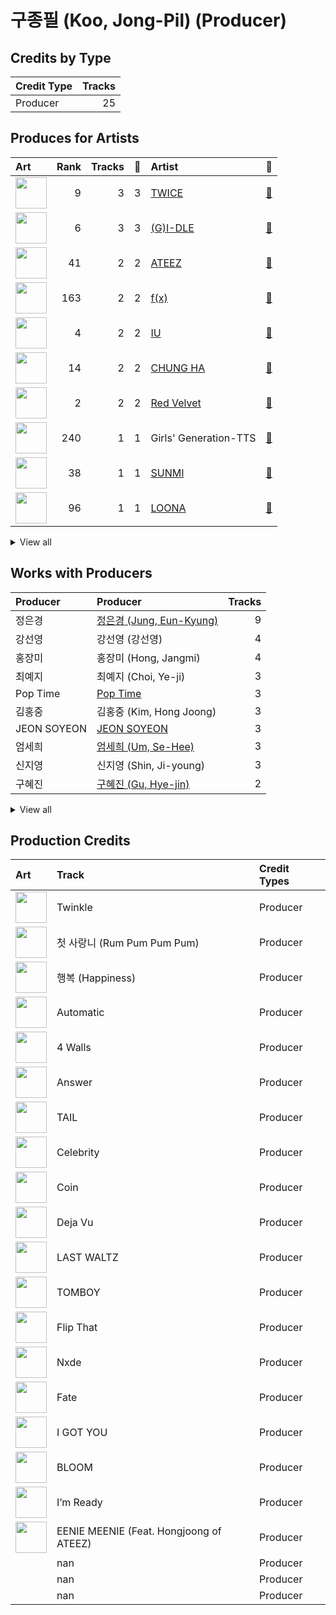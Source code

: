 # 구종필 (Koo, Jong-Pil) (Producer)

## Credits by Type

| Credit Type | Tracks |
|:---|---:|
| Producer | 25 |

## Produces for Artists

| Art | Rank | Tracks | 💚 | Artist | 🔗 |
|:---|---:|---:|---:|:---|:---|
| <img src="https://i.scdn.co/image/ab6761610000e5eb0c6952f39ba680489149a54c" alt="" width="50" /> | 9 | 3 | 3 | [TWICE](../../artists/twice/overview.md) | [🔗](https://open.spotify.com/artist/7n2Ycct7Beij7Dj7meI4X0) |
| <img src="https://i.scdn.co/image/ab6761610000e5eb7fd16327c86d500f83be1d6a" alt="" width="50" /> | 6 | 3 | 3 | [(G)I-DLE](../../artists/(g)i-dle/overview.md) | [🔗](https://open.spotify.com/artist/2AfmfGFbe0A0WsTYm0SDTx) |
| <img src="https://i.scdn.co/image/ab6761610000e5ebf8ae485831cf4c3a568dc313" alt="" width="50" /> | 41 | 2 | 2 | [ATEEZ](../../artists/ateez/overview.md) | [🔗](https://open.spotify.com/artist/68KmkJeZGfwe1OUaivBa2L) |
| <img src="https://i.scdn.co/image/ab6761610000e5ebe0cc2045ff4e90d12df91cc3" alt="" width="50" /> | 163 | 2 | 2 | [f(x)](../../artists/f(x)/overview.md) | [🔗](https://open.spotify.com/artist/3wRA5UYoo08BBKJnzyKkpF) |
| <img src="https://i.scdn.co/image/ab6761610000e5ebbd0642ff425698afac5caffd" alt="" width="50" /> | 4 | 2 | 2 | [IU](../../artists/iu/overview.md) | [🔗](https://open.spotify.com/artist/3HqSLMAZ3g3d5poNaI7GOU) |
| <img src="https://i.scdn.co/image/ab6761610000e5eb8e075c754be58cc33e30905a" alt="" width="50" /> | 14 | 2 | 2 | [CHUNG HA](../../artists/chung_ha/overview.md) | [🔗](https://open.spotify.com/artist/2PSJ6YriU7JsFucxACpU7Y) |
| <img src="https://i.scdn.co/image/ab6761610000e5eb02a562ea6b1dc718394010ac" alt="" width="50" /> | 2 | 2 | 2 | [Red Velvet](../../artists/red_velvet/overview.md) | [🔗](https://open.spotify.com/artist/1z4g3DjTBBZKhvAroFlhOM) |
| <img src="https://i.scdn.co/image/ab6761610000e5eb9426413cf033b2e0eedfeff6" alt="" width="50" /> | 240 | 1 | 1 | Girls' Generation-TTS | [🔗](https://open.spotify.com/artist/7AKHnZVqwXYuUwWJ8UGL5q) |
| <img src="https://i.scdn.co/image/ab6761610000e5ebced85d5f223e7301022a8599" alt="" width="50" /> | 38 | 1 | 1 | [SUNMI](../../artists/sunmi/overview.md) | [🔗](https://open.spotify.com/artist/6MoXcK2GyGg7FIyxPU5yW6) |
| <img src="https://i.scdn.co/image/ab6761610000e5eb80584436e5726afb70cee7f8" alt="" width="50" /> | 96 | 1 | 1 | [LOONA](../../artists/loona/overview.md) | [🔗](https://open.spotify.com/artist/52zMTJCKluDlFwMQWmccY7) |


<details>
<summary>View all</summary>

| Art | Rank | Tracks | 💚 | Artist | 🔗 |
|:---|---:|---:|---:|:---|:---|
| | 235 | 1 | 1 | Hongjoong of ATEEZ | [🔗](https://open.spotify.com/artist/3MZLSgcd5kOdhrZasDMecx) |
| <img src="https://i.scdn.co/image/ab6761610000e5eb24b5185226d5b7c6aa91db5a" alt="" width="50" /> | 230 | 1 | 1 | PSY | [🔗](https://open.spotify.com/artist/2dd5mrQZvg6SmahdgVKDzh) |
| <img src="https://i.scdn.co/image/ab6761610000e5eb1edc72b57c227d48e28888b1" alt="" width="50" /> | 27 | 1 | 1 | [NMIXX](../../artists/nmixx/overview.md) | [🔗](https://open.spotify.com/artist/28ot3wh4oNmoFOdVajibBl) |
| <img src="https://i.scdn.co/image/ab6761610000e5eb0fad315ccb6b38517152d2cc" alt="" width="50" /> | 315 | 1 | 1 | SUGA | [🔗](https://open.spotify.com/artist/0ebNdVaOfp6N0oZ1guIxM8) |

</details>


## Works with Producers

| Producer | Producer | Tracks |
|:---|:---|---:|
| 정은경 | [정은경 (Jung, Eun-Kyung)](../정은경_(jung,_eun-kyung)/overview.md) | 9 |
| 강선영 | 강선영 (강선영) | 4 |
| 홍장미 | 홍장미 (Hong, Jangmi) | 4 |
| 최예지 | 최예지 (Choi, Ye-ji) | 3 |
| Pop Time | [Pop Time](../pop_time/overview.md) | 3 |
| 김홍중 | 김홍중 (Kim, Hong Joong) | 3 |
| JEON SOYEON | [JEON SOYEON](../jeon_soyeon/overview.md) | 3 |
| 엄세희 | [엄세희 (Um, Se-Hee)](../엄세희_(um,_se-hee)/overview.md) | 3 |
| 신지영 | 신지영 (Shin, Ji-young) | 3 |
| 구혜진 | [구혜진 (Gu, Hye-jin)](../구혜진_(gu,_hye-jin)/overview.md) | 2 |


<details>
<summary>View all</summary>

| Producer | Producer | Tracks |
|:---|:---|---:|
| Ollounder | [Ollounder](../ollounder/overview.md) | 2 |
| 손명갑 | 손명갑 (Son, Myung-gap) | 2 |
| 임찬미 | 임찬미 (Kim, Chan-mi) | 2 |
| EDEN | EDEN | 2 |
| earattack | [earattack](../earattack/overview.md) | 2 |
| Anne Judith Wik | Anne Judith Wik | 2 |
| LEEZ | [LEEZ](../leez/overview.md) | 2 |
| 양영은 | [양영은 (Yang, Young-eun)](../양영은_(yang,_young-eun)/overview.md) | 2 |
| Kako | Kako | 2 |
| 송민기 | 송민기 (Song, Mingi) | 2 |
| Fuxxy | [Fuxxy](../fuxxy/overview.md) | 2 |
| CHUNG HA | CHUNG HA | 2 |
| 이민규 | 이민규 (Lee, Min-kyu) | 2 |
| IU | IU | 2 |
| KayOne | KayOne | 2 |
| Steve Dady | Steve Dady | 1 |
| Sunset Blvd. Tracking Crew | Sunset Blvd. Tracking Crew | 1 |
| Chad Hugo | Chad Hugo | 1 |
| Tay Jasper | Tay Jasper | 1 |
| Arschtritt Lindgren | [Arschtritt Lindgren](../arschtritt_lindgren/overview.md) | 1 |
| 조윤경 | [조윤경 (Jo, Yoon Kyung)](../조윤경_(jo,_yoon_kyung)/overview.md) | 1 |
| Sara Boe | Sara Boe | 1 |
| 유영진 | [유영진 (Yoo, Young-jin)](../유영진_(yoo,_young-jin)/overview.md) | 1 |
| LDN Noise | [LDN Noise](../ldn_noise/overview.md) | 1 |
| Lexxi Saal | Lexxi Saal | 1 |
| SUGA | [SUGA](../suga/overview.md) | 1 |
| Joseph K | Joseph K | 1 |
| Conor Blake | Conor Blake | 1 |
| 심은지 | [심은지 (Sim, Eunjee)](../심은지_(sim,_eunjee)/overview.md) | 1 |
| Sophia Pae | Sophia Pae | 1 |
| Brandon Fraley | Brandon Fraley | 1 |
| 서지음 | [서지음 (Seo, Ji Eum)](../서지음_(seo,_ji_eum)/overview.md) | 1 |
| Tom Hollings | Tom Hollings | 1 |
| Brian U | Brian U | 1 |
| PSY | PSY | 1 |
| Poptime | Poptime | 1 |
| Jonah Marais | Jonah Marais | 1 |
| Jack Harvey | Jack Harvey | 1 |
| Frankie Day | Frankie Day | 1 |
| Digital Farm Animals | Digital Farm Animals | 1 |
| EL CAPITXN | EL CAPITXN | 1 |
| Brown Panda | Brown Panda | 1 |
| 이우현 | 이우현 (Lee, Woo-hyun) | 1 |
| Anne-Marie | Anne-Marie | 1 |
| 이장빈 | 이장빈 (Lee, Jang-bin) | 1 |
| Oliv | Oliv | 1 |
| Celine Svanbäck | Celine Svanbäck (Svanbäck, Celine) | 1 |
| 이면숙 | 이면숙 (Lee, Myun-Sook) | 1 |
| 남궁진 | 남궁진 (Nam Goong, Jin) | 1 |
| Linemaster | Linemaster | 1 |
| Will Simms | Will Simms | 1 |
| Ylva Dimberg | Ylva Dimberg | 1 |
| 오현선 | 오현선 (Oh, Hyun-sun) | 1 |
| Tony Maserati | [Tony Maserati](../tony_maserati/overview.md) | 1 |
| Erik Lewander | Erik Lewander | 1 |
| 이해솔 | 이해솔 (Lee, Hae Sol) | 1 |
| Jeppe London Bilsby | Jeppe London Bilsby | 1 |
| NVR know | NVR know | 1 |
| LSY | LSY | 1 |
| 전승우 | 전승우 (Jeon, SeungWoo) | 1 |
| 최자연 | 최자연 (Choi, Ja-yeon) | 1 |
| Daily | Daily | 1 |
| 이스란 | 이스란 (Lee, Seran) | 1 |
| 김수정 | 김수정 (김수정) | 1 |
| Daniel Seavey | Daniel Seavey | 1 |
| Heejun Han | Heejun Han | 1 |
| Kenzie | [Kenzie](../kenzie/overview.md) | 1 |
| GG Ramirez | GG Ramirez | 1 |
| Frants | Frants | 1 |
| Chloe Latimer | Chloe Latimer | 1 |
| Iggy Strange-Dahl | Iggy Strange-Dahl | 1 |
| Ryan S. Jhun | [Ryan S. Jhun](../ryan_s__jhun/overview.md) | 1 |
| Charli Taft | Charli Taft | 1 |
| HONEY NOISE | HONEY NOISE | 1 |
| Joe Harvey | Joe Harvey | 1 |
| Maxx Song | Maxx Song | 1 |
| Elaina Klef | Elaina Klef | 1 |
| EJAE | EJAE | 1 |
| Maryjane | Maryjane | 1 |
| 복주영 | 복주영 (Bok, Ju Young) | 1 |
| Peperoni | Peperoni | 1 |
| Ayushy | Ayushy | 1 |
| 홍수연 | 홍수연 (홍수연) | 1 |
| Samuel Brennan | Samuel Brennan | 1 |
| 이수빈 | 이수빈 (Lee, Su-bin) | 1 |
| Jamelle Fraley | Jamelle Fraley | 1 |
| JENCI | JENCI | 1 |
| 전간디 | 전간디 (Jun, Gan Di) | 1 |
| Adrian McKinnon | Adrian McKinnon | 1 |
| Javier Solis | Javier Solis | 1 |
| 유정연 | 유정연 (Yoo, Jeong-yeon) | 1 |
| Sure Kim | Sure Kim | 1 |
| SUNMI | SUNMI | 1 |
| Likey | Likey | 1 |
| Jeremy Stack | Jeremy Stack | 1 |
| Lauritz Emil Christiansen | Lauritz Emil Christiansen | 1 |
| Awrii | Awrii | 1 |
| Daniel Klein | Daniel Klein | 1 |
| Jacob Aaron | Jacob Aaron | 1 |
| Billen Ted | Billen Ted | 1 |
| BUDDY | BUDDY | 1 |
| Jake Torrey | Jake Torrey | 1 |
| Chris Holsten | Chris Holsten | 1 |
| 정동윤 | 정동윤 (Jung, Dong-yoon) | 1 |
| Melanie Joy Fontana | Melanie Joy Fontana | 1 |
| 이수만 | [이수만 (Lee, Soo-Man)](../이수만_(lee,_soo-man)/overview.md) | 1 |
| 이기호 | 이기호 (Lee, Ki-ho) | 1 |
| 최소영 | 최소영 (Choi, Seo-young) | 1 |
| AFTRSHOK | AFTRSHOK | 1 |
| 이지홍 | 이지홍 (Lee, Ji-hong) | 1 |
| dwilly | dwilly | 1 |

</details>


## Production Credits

| Art | Track | Credit Types |
|:---|:---|:---|
| <img src="https://i.scdn.co/image/ab67616d0000b273c492874e96f19148018e759e" alt="" width="50" /> | Twinkle | Producer |
| <img src="https://i.scdn.co/image/ab67616d0000b2736f7d8c9dcc983839bd746dbc" alt="" width="50" /> | 첫 사랑니 (Rum Pum Pum Pum) | Producer |
| <img src="https://i.scdn.co/image/ab67616d0000b273ccd9a8fe25e9ae6039ac6ce6" alt="" width="50" /> | 행복 (Happiness) | Producer |
| <img src="https://i.scdn.co/image/ab67616d0000b2733beb8877c3a0cde5be9a139c" alt="" width="50" /> | Automatic | Producer |
| <img src="https://i.scdn.co/image/ab67616d0000b273b6baf420e67f45971ca0d216" alt="" width="50" /> | 4 Walls | Producer |
| <img src="https://i.scdn.co/image/ab67616d0000b273be3a0f924ad08d95b4e25d9f" alt="" width="50" /> | Answer | Producer |
| <img src="https://i.scdn.co/image/ab67616d0000b27373b185444325e1d394d65660" alt="" width="50" /> | TAIL | Producer |
| <img src="https://i.scdn.co/image/ab67616d0000b2734ed058b71650a6ca2c04adff" alt="" width="50" /> | Celebrity | Producer |
| <img src="https://i.scdn.co/image/ab67616d0000b2734ed058b71650a6ca2c04adff" alt="" width="50" /> | Coin | Producer |
| <img src="https://i.scdn.co/image/ab67616d0000b2733714e924e5570c4d2df97e09" alt="" width="50" /> | Deja Vu | Producer |
| <img src="https://i.scdn.co/image/ab67616d0000b273d1961ecb307c9e05ec8f7e82" alt="" width="50" /> | LAST WALTZ | Producer |
| <img src="https://i.scdn.co/image/ab67616d0000b273c7b6b2976e38a802eebff046" alt="" width="50" /> | TOMBOY | Producer |
| <img src="https://i.scdn.co/image/ab67616d0000b2735fe0013ebb4022adc0f042be" alt="" width="50" /> | Flip That | Producer |
| <img src="https://i.scdn.co/image/ab67616d0000b273ac815bdd584468a7aa0216e1" alt="" width="50" /> | Nxde | Producer |
| <img src="https://i.scdn.co/image/ab67616d0000b27342281601a5a3f882ea77741e" alt="" width="50" /> | Fate | Producer |
| <img src="https://i.scdn.co/image/ab67616d0000b273bd8c739ce7e59ae9414c7a26" alt="" width="50" /> | I GOT YOU | Producer |
| <img src="https://i.scdn.co/image/ab67616d0000b273bd8c739ce7e59ae9414c7a26" alt="" width="50" /> | BLOOM | Producer |
| <img src="https://i.scdn.co/image/ab67616d0000b2735f117dc77b6c36fba0ff9b1e" alt="" width="50" /> | I’m Ready | Producer |
| <img src="https://i.scdn.co/image/ab67616d0000b2735f117dc77b6c36fba0ff9b1e" alt="" width="50" /> | EENIE MEENIE (Feat. Hongjoong of ATEEZ) | Producer |
| | nan | Producer |
| | nan | Producer |
| | nan | Producer |